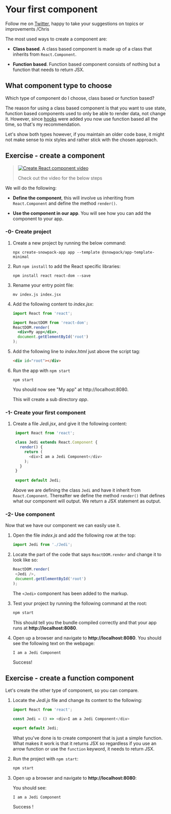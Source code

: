 # Your first component

Follow me on [Twitter](https://twitter.com/chris_noring), happy to take your suggestions on topics or improvements /Chris

The most used ways to create a component are:

- **Class based**. A class based component is made up of a class that inherits from `React.Component`.

- **Function based**. Function based component consists of nothing but a function that needs to return JSX.

## What component type to choose

Which type of component do I choose, class based or function based?  

The reason for using a class based component is that you want to use state, function based components used to only be able to render data, not change it. However, since [hooks](../5-advanced/hooks.md) were added you now use function based all the time, so that's my recommendation.

Let's show both types however, if you maintain an older code base, it might not make sense to mix styles and rather stick with the chosen approach.

## Exercise - create a component

> [![Create React component video](https://img.youtube.com/vi/0MZ2MkPCk1Q/0.jpg)](https://www.youtube.com/watch?v=0MZ2MkPCk1Q)
> 
> Check out the video for the below steps

We will do the following:

- **Define the component**, this will involve us inheriting from `React.Component` and define the method `render()`.

- **Use the component in our app**. You will see how you can add the component to your app.

### -0- Create project

1. Create a new project by running the below command:

   ```console
   npx create-snowpack-app app --template @snowpack/app-template-minimal
   ```

1. Run `npm install` to add the React specific libraries:

   ```console
   npm install react react-dom --save
   ```

1. Rename your entry point file:

   ```console
   mv index.js index.jsx
   ```

1. Add the following content to *index.jsx*:

   ```jsx
   import React from 'react';

   import ReactDOM from 'react-dom';
   ReactDOM.render(
     <div>My app</div>, 
     document.getElementById('root')
   );
   ```

1. Add the following line to *index.html* just above the script tag:

   ```html
   <div id="root"></div>
   ```

1. Run the app with `npm start`

   ```console
   npm start
   ```

   You should now see "My app" at http://localhost:8080. 

   This will create a sub directory *app*.

### -1- Create your first component

1. Create a file *Jedi.jsx*, and give it the following content:

   ```javascript
    import React from 'react';

    class Jedi extends React.Component {
      render() {
        return (
          <div>I am a Jedi Component</div>
        );
      }
    }
    
    export default Jedi;
   ```

   Above we are defining the class `Jedi` and have it inherit from  `React.Component`. Thereafter we define the method `render()` that defines what our component will output. We return a JSX statement as output.

### -2- Use component

Now that we have our component we can easily use it.

1. Open the file *index.js* and add the following row at the top:

   ```javascript
   import Jedi from './Jedi';
   ```

1. Locate the part of the code that says `ReactDOM.render` and change it to look like so:

   ```javascript
   ReactDOM.render(
    <Jedi />,
    document.getElementById('root')
   );
   ```

   The `<Jedi>` component has been added to the markup.

1. Test your project by running the following command at the root:

   ```bash
   npm start
   ```

   This should tell you the bundle compiled correctly and that your app runs at **http://localhost:8080**.

1. Open up a browser and navigate to **http://localhost:8080**. You should see the following text on the webpage:

   ```output
   I am a Jedi Component
   ```

   Success!

## Exercise - create a function component

Let's create the other type of component, so you can compare.

1. Locate the *Jedi.js* file and change its content to the following:

   ```javascript
   import React from 'react';

   const Jedi = () => <div>I am a Jedi Component</div>

   export default Jedi;
   ```

   What you've done is to create component that is just a simple function. What makes it work is that it returns JSX so regardless if you use an arrow function or use the `function` keyword, it needs to return JSX.

1. Run the project with `npm start`:

    ```bash
    npm start
    ```

1. Open up a browser and navigate to **http://localhost:8080**:

   You should see:

    ```output
   I am a Jedi Component
   ```

   Success !
